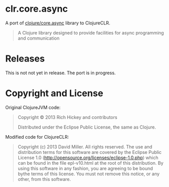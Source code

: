 # clr.core.async #

A port of [clojure/core.async](https://github.com/clojure/core.async) library to ClojureCLR.

> A Clojure library designed to provide facilities for async programming and communication

# Releases

This is not not yet in release.  The port is in progress.


# Copyright and License #

Original ClojureJVM code:

> Copyright © 2013 Rich Hickey and contributors
>
>Distributed under the Eclipse Public License, the same as Clojure.


Modified code for ClojureCLR:

> Copyright (c) 2013 David Miller. All rights reserved.  The use and distribution terms for this software are covered by the Eclipse Public License 1.0 (http://opensource.org/licenses/eclipse-1.0.php) which can be found in the file epl-v10.html at the root of this distribution. By using this software in any fashion, you are agreeing to be bound bythe terms of this license.  You must not remove this notice, or any other, from this software.